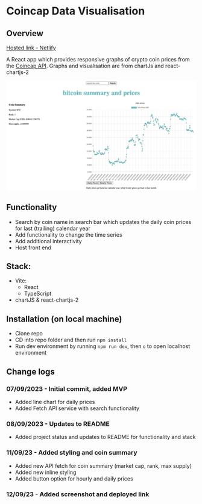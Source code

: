 # Coincap Data Visualisation

## Overview

[Hosted link - Netlify](https://react-coincap-dataviz.netlify.app/)

A React app which provides responsive graphs of crypto coin prices from the [Coincap API](https://docs.coincap.io/). Graphs and visualisation are from chartJs and react-chartjs-2

![App screenshot, searched for bitcoin](./src/assets/app_screenshot.jpg)

## Functionality

-   Search by coin name in search bar which updates the daily coin prices for last (trailing) calendar year
-   Add functionality to change the time series
-   Add additional interactivity
-   Host front end

## Stack:

-   Vite:
    -   React
    -   TypeScript
-   chartJS & react-chartjs-2

## Installation (on local machine)

-   Clone repo
-   CD into repo folder and then run `npm install`
-   Run dev environment by running `npm run dev`, then `o` to open localhost environment

## Change logs

### 07/09/2023 - Initial commit, added MVP

-   Added line chart for daily prices
-   Added Fetch API service with search functionality

### 08/09/2023 - Updates to README

-   Added project status and updates to README for functionality and stack

### 11/09/23 - Added styling and coin summary

-   Added new API fetch for coin summary (market cap, rank, max supply)
-   Added new inline styling
-   Added button option for hourly and daily prices

### 12/09/23 - Added screenshot and deployed link
